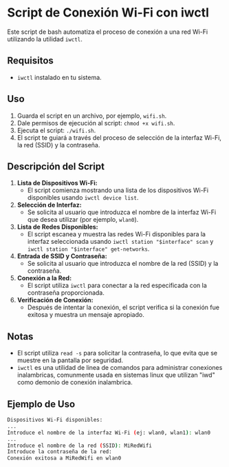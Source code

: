 # Script de Conexión Wi-Fi con iwctl

Este script de bash automatiza el proceso de conexión a una red Wi-Fi utilizando la utilidad `iwctl`.

## Requisitos

* `iwctl` instalado en tu sistema.

## Uso

1.  Guarda el script en un archivo, por ejemplo, `wifi.sh`.
2.  Dale permisos de ejecución al script: `chmod +x wifi.sh`.
3.  Ejecuta el script: `./wifi.sh`.
4.  El script te guiará a través del proceso de selección de la interfaz Wi-Fi, la red (SSID) y la contraseña.

## Descripción del Script

1.  **Lista de Dispositivos Wi-Fi:**
    * El script comienza mostrando una lista de los dispositivos Wi-Fi disponibles usando `iwctl device list`.
2.  **Selección de Interfaz:**
    * Se solicita al usuario que introduzca el nombre de la interfaz Wi-Fi que desea utilizar (por ejemplo, `wlan0`).
3.  **Lista de Redes Disponibles:**
    * El script escanea y muestra las redes Wi-Fi disponibles para la interfaz seleccionada usando `iwctl station "$interface" scan` y `iwctl station "$interface" get-networks`.
4.  **Entrada de SSID y Contraseña:**
    * Se solicita al usuario que introduzca el nombre de la red (SSID) y la contraseña.
5.  **Conexión a la Red:**
    * El script utiliza `iwctl` para conectar a la red especificada con la contraseña proporcionada.
6.  **Verificación de Conexión:**
    * Después de intentar la conexión, el script verifica si la conexión fue exitosa y muestra un mensaje apropiado.

## Notas

* El script utiliza `read -s` para solicitar la contraseña, lo que evita que se muestre en la pantalla por seguridad.
* `iwctl` es una utilidad de linea de comandos para administrar conexiones inalambricas, comunmente usada en sistemas linux que utilizan "iwd" como demonio de conexión inalambrica.

## Ejemplo de Uso

```bash
Dispositivos Wi-Fi disponibles:
...
Introduce el nombre de la interfaz Wi-Fi (ej: wlan0, wlan1): wlan0
...
Introduce el nombre de la red (SSID): MiRedWifi
Introduce la contraseña de la red:
Conexión exitosa a MiRedWifi en wlan0
